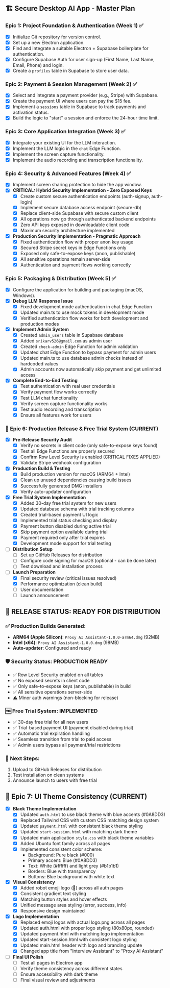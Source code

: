 ## 🏗️ Secure Desktop AI App - Master Plan

### Epic 1: Project Foundation & Authentication (Week 1) ✅
- [x] Initialize Git repository for version control.
- [x] Set up a new Electron application.
- [x] Find and integrate a suitable Electron + Supabase boilerplate for authentication.
- [x] Configure Supabase Auth for user sign-up (First Name, Last Name, Email, Phone) and login.
- [x] Create a `profiles` table in Supabase to store user data.

### Epic 2: Payment & Session Management (Week 2) ✅
- [x] Select and integrate a payment provider (e.g., Stripe) with Supabase.
- [x] Create the payment UI where users can pay the $15 fee.
- [x] Implement a `sessions` table in Supabase to track payments and activation status.
- [x] Build the logic to "start" a session and enforce the 24-hour time limit.

### Epic 3: Core Application Integration (Week 3) ✅
- [x] Integrate your existing UI for the LLM interaction.
- [x] Implement the LLM logic in the `chat` Edge Function.
- [x] Implement the screen capture functionality.
- [x] Implement the audio recording and transcription functionality.

### Epic 4: Security & Advanced Features (Week 4) ✅
- [x] Implement screen sharing protection to hide the app window.
- [x] **CRITICAL: Hybrid Security Implementation - Zero Exposed Keys**
  - [x] Create custom secure authentication endpoints (auth-signup, auth-login)
  - [x] Implement secure database access endpoint (secure-db)
  - [x] Replace client-side Supabase with secure custom client
  - [x] All operations now go through authenticated backend endpoints
  - [x] Zero API keys exposed in downloadable client code
  - [x] Maximum security architecture implemented
- [x] **Production Security Implementation - Pragmatic Approach**
  - [x] Fixed authentication flow with proper anon key usage
  - [x] Secured Stripe secret keys in Edge Functions only
  - [x] Exposed only safe-to-expose keys (anon, publishable)
  - [x] All sensitive operations remain server-side
  - [x] Authentication and payment flows working correctly

### Epic 5: Packaging & Distribution (Week 5) ✅
- [x] Configure the application for building and packaging (macOS, Windows).
- [x] **Debug LLM Response Issue**
  - [x] Fixed development mode authentication in chat Edge Function
  - [x] Updated main.ts to use mock tokens in development mode
  - [x] Verified authentication flow works for both development and production modes
- [x] **Implement Admin System**
  - [x] Created `admin_users` table in Supabase database
  - [x] Added `srikarv526@gmail.com` as admin user
  - [x] Created `check-admin` Edge Function for admin validation
  - [x] Updated chat Edge Function to bypass payment for admin users
  - [x] Updated main.ts to use database admin checks instead of hardcoded values
  - [x] Admin accounts now automatically skip payment and get unlimited access
- [x] **Complete End-to-End Testing**
  - [x] Test authentication with real user credentials
  - [x] Verify payment flow works correctly
  - [x] Test LLM chat functionality
  - [x] Verify screen capture functionality works
  - [x] Test audio recording and transcription
  - [x] Ensure all features work for users

### 🚀 Epic 6: Production Release & Free Trial System (CURRENT)
- [x] **Pre-Release Security Audit**
  - [x] Verify no secrets in client code (only safe-to-expose keys found)
  - [x] Test all Edge Functions are properly secured
  - [x] Confirm Row Level Security is enabled (CRITICAL FIXES APPLIED)
  - [x] Validate Stripe webhook configuration
- [x] **Production Build & Testing**
  - [x] Build production version for macOS (ARM64 + Intel)
  - [x] Clean up unused dependencies causing build issues
  - [x] Successfully generated DMG installers
  - [x] Verify auto-updater configuration
- [x] **Free Trial System Implementation**
  - [x] Added 30-day free trial system for new users
  - [x] Updated database schema with trial tracking columns
  - [x] Created trial-based payment UI logic
  - [x] Implemented trial status checking and display
  - [x] Payment button disabled during active trial
  - [x] Skip payment option available during trial
  - [x] Payment required only after trial expires
  - [x] Development mode support for trial testing
- [ ] **Distribution Setup**
  - [ ] Set up GitHub Releases for distribution
  - [ ] Configure code signing for macOS (optional - can be done later)
  - [ ] Test download and installation process
- [ ] **Launch Preparation**
  - [x] Final security review (critical issues resolved)
  - [x] Performance optimization (clean build)
  - [ ] User documentation
  - [ ] Launch announcement

## 🎉 **RELEASE STATUS: READY FOR DISTRIBUTION**

### **✅ Production Builds Generated:**
- **ARM64 (Apple Silicon)**: `Proxy AI Assistant-1.0.0-arm64.dmg` (92MB)
- **Intel (x64)**: `Proxy AI Assistant-1.0.0.dmg` (98MB)
- **Auto-updater**: Configured and ready

### **🛡️ Security Status: PRODUCTION READY**
- ✅ Row Level Security enabled on all tables
- ✅ No exposed secrets in client code
- ✅ Only safe-to-expose keys (anon, publishable) in build
- ✅ All sensitive operations server-side
- ⚠️ Minor auth warnings (non-blocking for release)

### **🆓 Free Trial System: IMPLEMENTED**
- ✅ 30-day free trial for all new users
- ✅ Trial-based payment UI (payment disabled during trial)
- ✅ Automatic trial expiration handling
- ✅ Seamless transition from trial to paid access
- ✅ Admin users bypass all payment/trial restrictions

### **🚀 Next Steps:**
1. Upload to GitHub Releases for distribution
2. Test installation on clean systems
3. Announce launch to users with free trial

## 🎨 Epic 7: UI Theme Consistency (CURRENT)
- [x] **Black Theme Implementation**
  - [x] Updated `auth.html` to use black theme with blue accents (#0A8DD3)
  - [x] Replaced Tailwind CSS with custom CSS matching design system
  - [x] Updated `payment.html` with consistent black theme styling
  - [x] Updated `start-session.html` with matching dark theme
  - [x] Updated main application `style.css` with black theme variables
  - [x] Added Ubuntu font family across all pages
  - [x] Implemented consistent color scheme:
    - Background: Pure black (#000)
    - Primary accent: Blue (#0A8DD3)
    - Text: White (#ffffff) and light grey (#b1b1b1)
    - Borders: Blue with transparency
    - Buttons: Blue background with white text
- [x] **Visual Consistency**
  - [x] Added robot emoji logo (🤖) across all auth pages
  - [x] Consistent gradient text styling
  - [x] Matching button styles and hover effects
  - [x] Unified message area styling (error, success, info)
  - [x] Responsive design maintained
- [x] **Logo Implementation**
  - [x] Replaced emoji logos with actual logo.png across all pages
  - [x] Updated auth.html with proper logo styling (80x80px, rounded)
  - [x] Updated payment.html with matching logo implementation
  - [x] Updated start-session.html with consistent logo styling
  - [x] Updated main.html header with logo and branding update
  - [x] Changed app title from "Interview Assistant" to "Proxy AI Assistant"
- [ ] **Final UI Polish**
  - [ ] Test all pages in Electron app
  - [ ] Verify theme consistency across different states
  - [ ] Ensure accessibility with dark theme
  - [ ] Final visual review and adjustments 